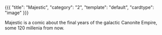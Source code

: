 {{{
  "title": "Majestic",
  "category": "2",
  "template": "default",
  "cardtype": "image"
}}}

Majestic is a comic about the final years of the galactic Canonite Empire, some 120 millenia from now.
